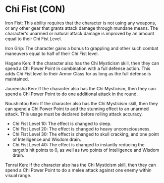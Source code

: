 # Chi Fist (CON)

Iron Fist: This ability requires that the character is not using any weapons, or any other gear that grants attack damage through mundane means. The character's unarmed or natural attack damage is improved by an amount equal to their Chi Fist Level.

Iron Grip: The character gains a bonus to grappling and other such combat maneuvers equal to half of their Chi Fist level.

Hagane Ken: If the character also has the Chi Mysticism skill, then they can spend a Chi Power Point in combination with a full defense action. This adds Chi Fist level to their Armor Class for as long as the full defense is maintained.

Juurensha Ken: If the character also has the Chi Mysticism, then they can spend a Chi Power Point to do one additional attack in the round.

Noushintou Ken: If the character also has the Chi Mysticism skill, then they can spend a Chi Power Point to add the stunning effect to an unarmed attack. This usage must be declared before rolling attack accuracy.

- Chi Fist Level 10: The effect is changed to sleep.
- Chi Fist Level 20: The effect is changed to heavy unconsciousness.
- Chi Fist Level 30: The effect is changed to skull cracking, and one point of Intelligence and Wisdom drain.
- Chi Fist Level 40: The effect is changed to instantly reducing the target's hit points to 0, as well as two points of Intelligence and Wisdom drain.

Tenrai Ken: If the character also has the Chi Mysticism skill, then they can spend a Chi Power Point to do a melee attack against one enemy within visual range.